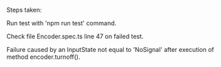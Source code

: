 Steps taken:

Run test with 'npm run test' command.

Check file Encoder.spec.ts line 47 on failed test.

Failure caused by an InputState not equal to 'NoSignal' after execution of method encoder.turnoff().
